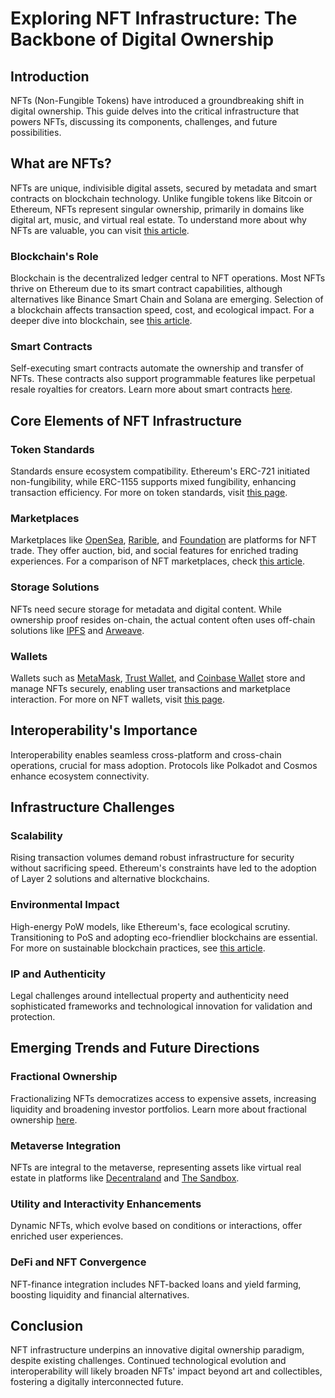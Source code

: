 # Exploring NFT Infrastructure: The Backbone of Digital Ownership

## Introduction

NFTs (Non-Fungible Tokens) have introduced a groundbreaking shift in digital ownership. This guide delves into the critical infrastructure that powers NFTs, discussing its components, challenges, and future possibilities.

## What are NFTs?

NFTs are unique, indivisible digital assets, secured by metadata and smart contracts on blockchain technology. Unlike fungible tokens like Bitcoin or Ethereum, NFTs represent singular ownership, primarily in domains like digital art, music, and virtual real estate. To understand more about why NFTs are valuable, you can visit [this article](https://www.license-token.com/wiki/why-are-nf-ts-valuable).

### Blockchain's Role

Blockchain is the decentralized ledger central to NFT operations. Most NFTs thrive on Ethereum due to its smart contract capabilities, although alternatives like Binance Smart Chain and Solana are emerging. Selection of a blockchain affects transaction speed, cost, and ecological impact. For a deeper dive into blockchain, see [this article](https://www.license-token.com/wiki/what-is-blockchain).

### Smart Contracts

Self-executing smart contracts automate the ownership and transfer of NFTs. These contracts also support programmable features like perpetual resale royalties for creators. Learn more about smart contracts [here](https://www.license-token.com/wiki/smart-contracts-on-blockchain).

## Core Elements of NFT Infrastructure

### Token Standards

Standards ensure ecosystem compatibility. Ethereum's ERC-721 initiated non-fungibility, while ERC-1155 supports mixed fungibility, enhancing transaction efficiency. For more on token standards, visit [this page](https://www.license-token.com/wiki/nft-token-standards).

### Marketplaces

Marketplaces like [OpenSea](https://opensea.io/), [Rarible](https://rarible.com/), and [Foundation](https://foundation.app/) are platforms for NFT trade. They offer auction, bid, and social features for enriched trading experiences. For a comparison of NFT marketplaces, check [this article](https://www.license-token.com/wiki/nft-marketplaces-comparison).

### Storage Solutions

NFTs need secure storage for metadata and digital content. While ownership proof resides on-chain, the actual content often uses off-chain solutions like [IPFS](https://ipfs.io/) and [Arweave](https://www.arweave.org/).

### Wallets

Wallets such as [MetaMask](https://metamask.io/), [Trust Wallet](https://trustwallet.com/), and [Coinbase Wallet](https://wallet.coinbase.com/) store and manage NFTs securely, enabling user transactions and marketplace interaction. For more on NFT wallets, visit [this page](https://www.license-token.com/wiki/what-is-an-nft-wallet).

## Interoperability's Importance

Interoperability enables seamless cross-platform and cross-chain operations, crucial for mass adoption. Protocols like Polkadot and Cosmos enhance ecosystem connectivity.

## Infrastructure Challenges

### Scalability

Rising transaction volumes demand robust infrastructure for security without sacrificing speed. Ethereum's constraints have led to the adoption of Layer 2 solutions and alternative blockchains.

### Environmental Impact

High-energy PoW models, like Ethereum's, face ecological scrutiny. Transitioning to PoS and adopting eco-friendlier blockchains are essential. For more on sustainable blockchain practices, see [this article](https://www.license-token.com/wiki/sustainable-blockchain-practices).

### IP and Authenticity

Legal challenges around intellectual property and authenticity need sophisticated frameworks and technological innovation for validation and protection.

## Emerging Trends and Future Directions

### Fractional Ownership

Fractionalizing NFTs democratizes access to expensive assets, increasing liquidity and broadening investor portfolios. Learn more about fractional ownership [here](https://www.license-token.com/wiki/nft-fractional-ownership).

### Metaverse Integration

NFTs are integral to the metaverse, representing assets like virtual real estate in platforms like [Decentraland](https://decentraland.org/) and [The Sandbox](https://www.sandbox.game/en/).

### Utility and Interactivity Enhancements

Dynamic NFTs, which evolve based on conditions or interactions, offer enriched user experiences.

### DeFi and NFT Convergence

NFT-finance integration includes NFT-backed loans and yield farming, boosting liquidity and financial alternatives.

## Conclusion

NFT infrastructure underpins an innovative digital ownership paradigm, despite existing challenges. Continued technological evolution and interoperability will likely broaden NFTs' impact beyond art and collectibles, fostering a digitally interconnected future.